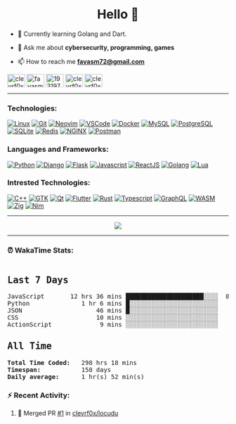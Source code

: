 <h1 align="center">Hello 👋 </h1>

- 🌱 Currently learning Golang and Dart. 

- 💬 Ask me about **cybersecurity, programming, games**

- 📫 How to reach me **favasm72@gmail.com**

<p align="left">
<a href="https://twitter.com/clevrf0x" target="blank"><img align="center" src="https://raw.githubusercontent.com/rahuldkjain/github-profile-readme-generator/master/src/images/icons/Social/twitter.svg" alt="clevrf0x" height="30" width="40" /></a>
<a href="https://linkedin.com/in/favasm72" target="blank"><img align="center" src="https://raw.githubusercontent.com/rahuldkjain/github-profile-readme-generator/master/src/images/icons/Social/linked-in-alt.svg" alt="favasm72" height="30" width="40" /></a>
<a href="https://stackoverflow.com/users/19319778" target="blank"><img align="center" src="https://raw.githubusercontent.com/rahuldkjain/github-profile-readme-generator/master/src/images/icons/Social/stack-overflow.svg" alt="19319778" height="30" width="40" /></a>
<a href="https://instagram.com/clevrf0x" target="blank"><img align="center" src="https://raw.githubusercontent.com/rahuldkjain/github-profile-readme-generator/master/src/images/icons/Social/instagram.svg" alt="clevrf0x" height="30" width="40" /></a>
<a href="https://www.hackerrank.com/clevrf0x" target="blank"><img align="center" src="https://raw.githubusercontent.com/rahuldkjain/github-profile-readme-generator/master/src/images/icons/Social/hackerrank.svg" alt="clevrf0x" height="30" width="40" /></a>
</p>

<hr>

<h3 align="left">Technologies:</h3>
<p align="left">

[![Linux](https://skillicons.dev/icons?i=linux)](https://en.wikipedia.org/wiki/Linux/)
[![Git](https://skillicons.dev/icons?i=git)](https://git-scm.com/)
[![Neovim](https://skillicons.dev/icons?i=neovim)](https://neovim.io/)
[![VSCode](https://skillicons.dev/icons?i=vscode)](https://code.visualstudio.com/)
[![Docker](https://skillicons.dev/icons?i=docker)](https://www.docker.com/)
[![MySQL](https://skillicons.dev/icons?i=mysql)](https://www.mysql.com/)
[![PostgreSQL](https://skillicons.dev/icons?i=postgres)](https://www.postgresql.org/)
[![SQLite](https://skillicons.dev/icons?i=sqlite)](https://www.sqlite.org/index.html)
[![Redis](https://skillicons.dev/icons?i=redis)](https://redis.io/)
[![NGINX](https://skillicons.dev/icons?i=nginx)](https://www.nginx.com/)
[![Postman](https://skillicons.dev/icons?i=postman)](https://www.postman.com/)

<h3 align="left">Languages and Frameworks:</h3>
<p align="left">
  
[![Python](https://skillicons.dev/icons?i=python)](https://www.python.org/)
[![Django](https://skillicons.dev/icons?i=django)](https://www.djangoproject.com/)
[![Flask](https://skillicons.dev/icons?i=flask)](https://flask.palletsprojects.com/)
[![Javascript](https://skillicons.dev/icons?i=javascript)](https://developer.mozilla.org/en-US/docs/Web/JavaScript/)
[![ReactJS](https://skillicons.dev/icons?i=react)](https://react.dev/)
[![Golang](https://skillicons.dev/icons?i=go)](https://go.dev/)
[![Lua](https://skillicons.dev/icons?i=lua)](https://www.lua.org/)

<h3 align="left">Intrested Technologies:</h3>
<p align="left">

[![C++](https://skillicons.dev/icons?i=cpp)](https://en.wikipedia.org/wiki/C%2B%2B)
[![GTK](https://skillicons.dev/icons?i=gtk)](https://www.gtk.org/)
[![Qt](https://skillicons.dev/icons?i=qt)](https://www.qt.io/)
[![Flutter](https://skillicons.dev/icons?i=flutter)](https://flutter.dev/)
[![Rust](https://skillicons.dev/icons?i=rust)](https://www.rust-lang.org/)
[![Typescript](https://skillicons.dev/icons?i=typescript)](https://www.typescriptlang.org/)
[![GraphQL](https://skillicons.dev/icons?i=graphql)](https://graphql.org/)
[![WASM](https://skillicons.dev/icons?i=wasm)](https://webassembly.org/)
[![Zig](https://skillicons.dev/icons?i=zig)](https://ziglang.org/)
[![Nim](https://skillicons.dev/icons?i=nim)](https://nim-lang.org/)

<hr>

<p align="center">
  <img src ="https://github-readme-streak-stats.herokuapp.com?user=clevrf0x&theme=darcula&hide_border=true&background=FFFFFF00">
</p>

<hr>

### ⏰ WakaTime Stats:
<!--WakaTime-Start-->
<pre><h2>Last 7 Days</h2>JavaScript       12 hrs 36 mins █████████████████████░░░░  83.99 %</br>Python              1 hr 6 mins █░░░░░░░░░░░░░░░░░░░░░░░░   7.44 %</br>JSON                    46 mins █░░░░░░░░░░░░░░░░░░░░░░░░   5.16 %</br>CSS                     10 mins ░░░░░░░░░░░░░░░░░░░░░░░░░   1.20 %</br>ActionScript             9 mins ░░░░░░░░░░░░░░░░░░░░░░░░░   1.02 %</br><h2>All Time</h2><strong>Total Time Coded:   </strong>298 hrs 18 mins</br><strong>Timespan:           </strong>158 days</br><strong>Daily average:      </strong>1 hr(s) 52 min(s)</pre>
<!--WakaTime-End-->

<!--START_SECTION:waka-->
<!--END_SECTION:waka-->


### :zap: Recent Activity:

<!--START_SECTION:activity-->
1. 🎉 Merged PR [#1](https://github.com/clevrf0x/locudu/pull/1) in [clevrf0x/locudu](https://github.com/clevrf0x/locudu)
<!--END_SECTION:activity-->

